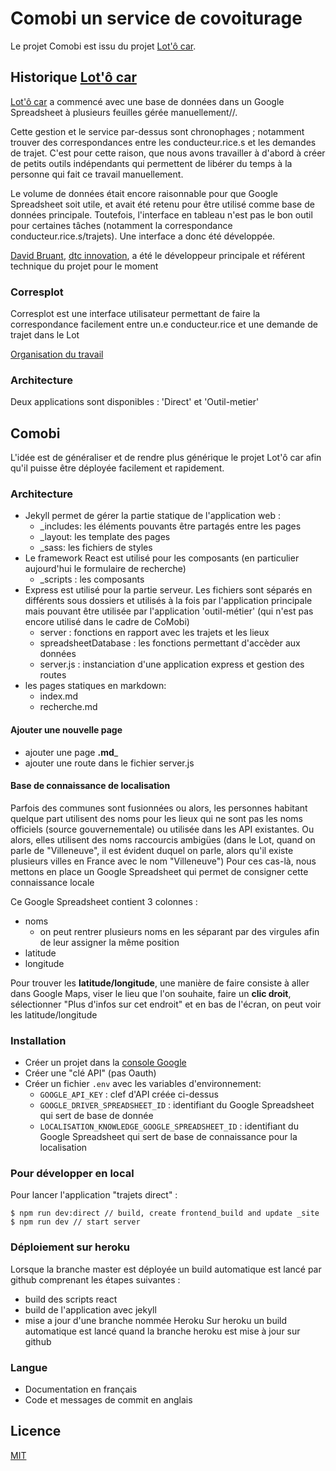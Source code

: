 # Comobi un service de covoiturage

Le projet Comobi est issu du projet [Lot'ô car](https://www.lotocar.fr/).

## Historique [Lot'ô car](https://www.lotocar.fr/)
[Lot'ô car](https://www.lotocar.fr/) a commencé avec une base de données dans un Google Spreadsheet à plusieurs feuilles gérée manuellement//.

Cette gestion et le service par-dessus sont chronophages ; notamment trouver des correspondances entre les conducteur.rice.s et les demandes de trajet. C'est pour cette raison, que nous avons travailler à d'abord à créer de petits outils indépendants qui permettent de libérer du temps à la personne qui fait ce travail manuellement.

Le volume de données était encore raisonnable pour que Google Spreadsheet soit utile, et avait été retenu pour être utilisé comme base de données principale. Toutefois, l'interface en tableau n'est pas le bon outil pour certaines tâches (notamment la correspondance conducteur.rice.s/trajets). Une interface a donc été développée.

[David Bruant](https://twitter.com/DavidBruant), [dtc innovation](https://dtc-innovation.org/), a été le développeur principale et référent technique du projet pour le moment

### Corresplot

Corresplot est une interface utilisateur permettant de faire la correspondance facilement entre un.e conducteur.rice et une demande de trajet dans le Lot

[Organisation du travail](https://github.com/DavidBruant/lotocar/projects/1?fullscreen=true)

### Architecture
Deux applications sont disponibles : 'Direct' et 'Outil-metier'

## Comobi
L'idée est de généraliser et de rendre plus générique le projet Lot'ô car afin qu'il puisse être déployée facilement et rapidement.

### Architecture
- Jekyll permet de gérer la partie statique de l'application web :
  - _includes: les éléments pouvants être partagés entre les pages
  - _layout: les template des pages
  - _sass: les fichiers de styles
- Le framework React est utilisé pour les composants (en particulier aujourd'hui le formulaire de recherche)
  - _scripts : les composants
- Express est utilisé pour la partie serveur. Les fichiers sont séparés en différents sous dossiers et utilisés à la fois par l'application principale mais pouvant être utilisée par l'application 'outil-métier' (qui n'est pas encore utilisé dans le cadre de CoMobi)
  - server : fonctions en rapport avec les trajets et les lieux
  - spreadsheetDatabase : les fonctions permettant d'accèder aux données
  - server.js : instanciation d'une application express et gestion des routes
- les pages statiques en markdown:
  - index.md
  - recherche.md
#### Ajouter une nouvelle page
- ajouter une page __.md___
- ajouter une route dans le fichier server.js

#### Base de connaissance de localisation

Parfois des communes sont fusionnées ou alors, les personnes habitant quelque part utilisent des noms pour les lieux qui ne sont pas les noms officiels (source gouvernementale) ou utilisée dans les API existantes. Ou alors, elles utilisent des noms raccourcis ambigües (dans le Lot, quand on parle de "Villeneuve", il est évident duquel on parle, alors qu'il existe plusieurs villes en France avec le nom "Villeneuve")
Pour ces cas-là, nous mettons en place un Google Spreadsheet qui permet de consigner cette connaissance locale

Ce Google Spreadsheet contient 3 colonnes :

- noms
  - on peut rentrer plusieurs noms en les séparant par des virgules afin de leur assigner la même position
- latitude
- longitude

Pour trouver les **latitude/longitude**, une manière de faire consiste à aller dans Google Maps, viser le lieu que l'on souhaite, faire un **clic droit**, sélectionner "Plus d'infos sur cet endroit" et en bas de l'écran, on peut voir les latitude/longitude

### Installation
- Créer un projet dans la [console Google](https://console.developers.google.com)
- Créer une "clé API" (pas Oauth)
- Créer un fichier `.env` avec les variables d'environnement:
  - `GOOGLE_API_KEY` : clef d'API créée ci-dessus
  - `GOOGLE_DRIVER_SPREADSHEET_ID` : identifiant du Google Spreadsheet qui sert de base de donnée
  - `LOCALISATION_KNOWLEDGE_GOOGLE_SPREADSHEET_ID` : identifiant du Google Spreadsheet qui sert de base de connaissance pour la localisation

### Pour développer en local

Pour lancer l'application "trajets direct" : 
```
$ npm run dev:direct // build, create frontend_build and update _site
$ npm run dev // start server
```

### Déploiement sur heroku
Lorsque la branche master est déployée un build automatique est lancé par github comprenant les étapes suivantes : 
  - build des scripts react
  - build de l'application avec jekyll
  - mise a jour d'une branche nommée Heroku
Sur heroku un build automatique est lancé quand la branche heroku est mise à jour sur github

### Langue

- Documentation en français
- Code et messages de commit en anglais

## Licence

[MIT](LICENCE)
